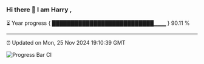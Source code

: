 ### Hi there 👋 I am Harry , 

⏳ Year progress { ███████████████████████████▁▁▁ } 90.11 %

---

⏰ Updated on Mon, 25 Nov 2024 19:10:39 GMT

![Progress Bar CI](https://github.com/duykhang68/duykhang68/workflows/Progress%20Bar%20CI/badge.svg)

